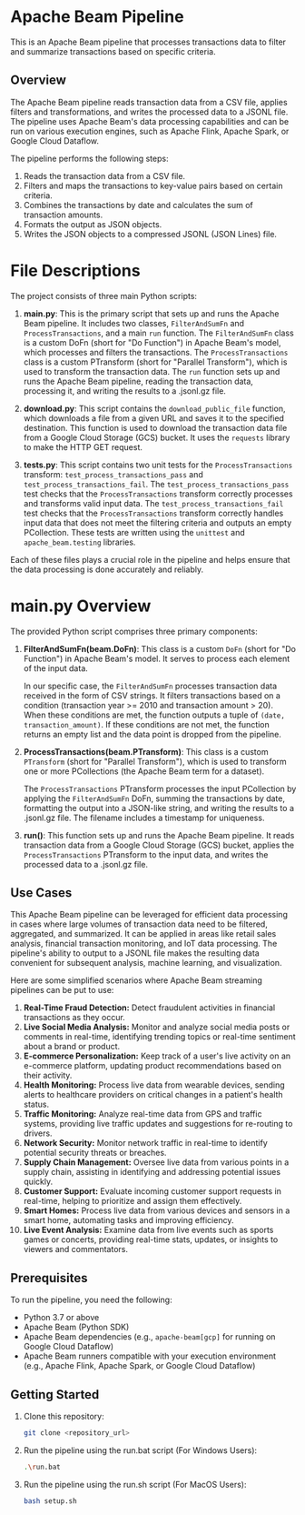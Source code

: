 # Apache Beam Pipeline

This is an Apache Beam pipeline that processes transactions data to filter and summarize transactions based on specific criteria.

## Overview

The Apache Beam pipeline reads transaction data from a CSV file, applies filters and transformations, and writes the processed data to a JSONL file. The pipeline uses Apache Beam's data processing capabilities and can be run on various execution engines, such as Apache Flink, Apache Spark, or Google Cloud Dataflow.

The pipeline performs the following steps:

1. Reads the transaction data from a CSV file.
2. Filters and maps the transactions to key-value pairs based on certain criteria.
3. Combines the transactions by date and calculates the sum of transaction amounts.
4. Formats the output as JSON objects.
5. Writes the JSON objects to a compressed JSONL (JSON Lines) file.

# File Descriptions

The project consists of three main Python scripts:

1. **main.py**: This is the primary script that sets up and runs the Apache Beam pipeline. It includes two classes, `FilterAndSumFn` and `ProcessTransactions`, and a main `run` function. The `FilterAndSumFn` class is a custom DoFn (short for "Do Function") in Apache Beam's model, which processes and filters the transactions. The `ProcessTransactions` class is a custom PTransform (short for "Parallel Transform"), which is used to transform the transaction data. The `run` function sets up and runs the Apache Beam pipeline, reading the transaction data, processing it, and writing the results to a .jsonl.gz file.

2. **download.py**: This script contains the `download_public_file` function, which downloads a file from a given URL and saves it to the specified destination. This function is used to download the transaction data file from a Google Cloud Storage (GCS) bucket. It uses the `requests` library to make the HTTP GET request.

3. **tests.py**: This script contains two unit tests for the `ProcessTransactions` transform: `test_process_transactions_pass` and `test_process_transactions_fail`. The `test_process_transactions_pass` test checks that the `ProcessTransactions` transform correctly processes and transforms valid input data. The `test_process_transactions_fail` test checks that the `ProcessTransactions` transform correctly handles input data that does not meet the filtering criteria and outputs an empty PCollection. These tests are written using the `unittest` and `apache_beam.testing` libraries.

Each of these files plays a crucial role in the pipeline and helps ensure that the data processing is done accurately and reliably.

# main.py Overview

The provided Python script comprises three primary components:

1. **FilterAndSumFn(beam.DoFn)**: This class is a custom `DoFn` (short for "Do Function") in Apache Beam's model. It serves to process each element of the input data.

    In our specific case, the `FilterAndSumFn` processes transaction data received in the form of CSV strings. It filters transactions based on a condition (transaction year >= 2010 and transaction amount > 20). When these conditions are met, the function outputs a tuple of `(date, transaction_amount)`. If these conditions are not met, the function returns an empty list and the data point is dropped from the pipeline.

2. **ProcessTransactions(beam.PTransform)**: This class is a custom `PTransform` (short for "Parallel Transform"), which is used to transform one or more PCollections (the Apache Beam term for a dataset). 

    The `ProcessTransactions` PTransform processes the input PCollection by applying the `FilterAndSumFn` DoFn, summing the transactions by date, formatting the output into a JSON-like string, and writing the results to a .jsonl.gz file. The filename includes a timestamp for uniqueness. 

3. **run()**: This function sets up and runs the Apache Beam pipeline. It reads transaction data from a Google Cloud Storage (GCS) bucket, applies the `ProcessTransactions` PTransform to the input data, and writes the processed data to a .jsonl.gz file.

## Use Cases

This Apache Beam pipeline can be leveraged for efficient data processing in cases where large volumes of transaction data need to be filtered, aggregated, and summarized. It can be applied in areas like retail sales analysis, financial transaction monitoring, and IoT data processing. The pipeline's ability to output to a JSONL file makes the resulting data convenient for subsequent analysis, machine learning, and visualization.

Here are some simplified scenarios where Apache Beam streaming pipelines can be put to use:

1. **Real-Time Fraud Detection:** Detect fraudulent activities in financial transactions as they occur.
2. **Live Social Media Analysis:** Monitor and analyze social media posts or comments in real-time, identifying trending topics or real-time sentiment about a brand or product.
3. **E-commerce Personalization:** Keep track of a user's live activity on an e-commerce platform, updating product recommendations based on their activity.
4. **Health Monitoring:** Process live data from wearable devices, sending alerts to healthcare providers on critical changes in a patient's health status.
5. **Traffic Monitoring:** Analyze real-time data from GPS and traffic systems, providing live traffic updates and suggestions for re-routing to drivers.
6. **Network Security:** Monitor network traffic in real-time to identify potential security threats or breaches.
7. **Supply Chain Management:** Oversee live data from various points in a supply chain, assisting in identifying and addressing potential issues quickly.
8. **Customer Support:** Evaluate incoming customer support requests in real-time, helping to prioritize and assign them effectively.
9. **Smart Homes:** Process live data from various devices and sensors in a smart home, automating tasks and improving efficiency.
10. **Live Event Analysis:** Examine data from live events such as sports games or concerts, providing real-time stats, updates, or insights to viewers and commentators.


## Prerequisites

To run the pipeline, you need the following:

- Python 3.7 or above
- Apache Beam (Python SDK)
- Apache Beam dependencies (e.g., `apache-beam[gcp]` for running on Google Cloud Dataflow)
- Apache Beam runners compatible with your execution environment (e.g., Apache Flink, Apache Spark, or Google Cloud Dataflow)

## Getting Started

1. Clone this repository:

   ```bash
   git clone <repository_url>

2. Run the pipeline using the run.bat script (For Windows Users):

   ```bash
   .\run.bat

3. Run the pipeline using the run.sh script (For MacOS Users):

   ```bash
   bash setup.sh
